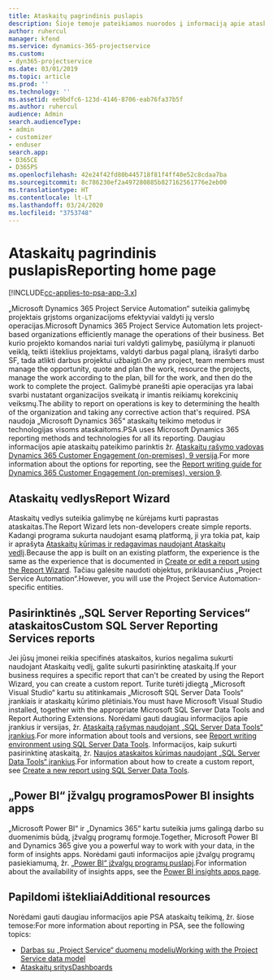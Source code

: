```yaml
---
title: Ataskaitų pagrindinis puslapis
description: Šioje temoje pateikiamos nuorodos į informaciją apie ataskaitų teikimą „Dynamics 365 Project Service Automation“ programoje.
author: ruhercul
manager: kfend
ms.service: dynamics-365-projectservice
ms.custom:
- dyn365-projectservice
ms.date: 03/01/2019
ms.topic: article
ms.prod: ''
ms.technology: ''
ms.assetid: ee9bdfc6-123d-4146-8706-eab76fa37b5f
ms.author: ruhercul
audience: Admin
search.audienceType:
- admin
- customizer
- enduser
search.app:
- D365CE
- D365PS
ms.openlocfilehash: 42e24f42fd80b445718f81f4ff40e52c8cdaa7ba
ms.sourcegitcommit: 8c786230ef2a497280885b827162561776e2eb00
ms.translationtype: HT
ms.contentlocale: lt-LT
ms.lasthandoff: 03/24/2020
ms.locfileid: "3753748"
---
```

# <a name="reporting-home-page"></a><span data-ttu-id="a9f44-103">Ataskaitų pagrindinis puslapis</span><span class="sxs-lookup"><span data-stu-id="a9f44-103">Reporting home page</span></span>

[!INCLUDE[cc-applies-to-psa-app-3.x](../includes/cc-applies-to-psa-app-3x.md)]

<span data-ttu-id="a9f44-104">„Microsoft Dynamics 365 Project Service Automation“ suteikia galimybę projektais grįstoms organizacijoms efektyviai valdyti jų verslo operacijas.</span><span class="sxs-lookup"><span data-stu-id="a9f44-104">Microsoft Dynamics 365 Project Service Automation lets project-based organizations efficiently manage the operations of their business.</span></span> <span data-ttu-id="a9f44-105">Bet kurio projekto komandos nariai turi valdyti galimybę, pasiūlymą ir planuoti veiklą, teikti išteklius projektams, valdyti darbus pagal planą, išrašyti darbo SF, tada atlikti darbus projektui užbaigti.</span><span class="sxs-lookup"><span data-stu-id="a9f44-105">On any project, team members must manage the opportunity, quote and plan the work, resource the projects, manage the work according to the plan, bill for the work, and then do the work to complete the project.</span></span> <span data-ttu-id="a9f44-106">Galimybė pranešti apie operacijas yra labai svarbi nustatant organizacijos sveikatą ir imantis reikiamų korekcinių veiksmų.</span><span class="sxs-lookup"><span data-stu-id="a9f44-106">The ability to report on operations is key to determining the health of the organization and taking any corrective action that's required.</span></span> <span data-ttu-id="a9f44-107">PSA naudoja „Microsoft Dynamics 365“ ataskaitų teikimo metodus ir technologijas visoms ataskaitoms.</span><span class="sxs-lookup"><span data-stu-id="a9f44-107">PSA uses Microsoft Dynamics 365 reporting methods and technologies for all its reporting.</span></span> <span data-ttu-id="a9f44-108">Daugiau informacijos apie ataskaitų pateikimo parinktis žr. [Ataskaitų rašymo vadovas Dynamics 365 Customer Engagement (on-premises), 9 versija](../analytics/reporting-analytics-with-dynamics-365.md).</span><span class="sxs-lookup"><span data-stu-id="a9f44-108">For more information about the options for reporting, see the [Report writing guide for Dynamics 365 Customer Engagement (on-premises), version 9](../analytics/reporting-analytics-with-dynamics-365.md).</span></span>

## <a name="report-wizard"></a><span data-ttu-id="a9f44-109">Ataskaitų vedlys</span><span class="sxs-lookup"><span data-stu-id="a9f44-109">Report Wizard</span></span>

<span data-ttu-id="a9f44-110">Ataskaitų vedlys suteikia galimybę ne kūrėjams kurti paprastas ataskaitas.</span><span class="sxs-lookup"><span data-stu-id="a9f44-110">The Report Wizard lets non-developers create simple reports.</span></span> <span data-ttu-id="a9f44-111">Kadangi programa sukurta naudojant esamą platformą, ji yra tokia pat, kaip ir aprašyta [Ataskaitų kūrimas ir redagavimas naudojant Ataskaitų vedlį](../basics/create-edit-copy-report-wizard.md).</span><span class="sxs-lookup"><span data-stu-id="a9f44-111">Because the app is built on an existing platform, the experience is the same as the experience that is documented in [Create or edit a report using the Report Wizard](../basics/create-edit-copy-report-wizard.md).</span></span> <span data-ttu-id="a9f44-112">Tačiau galėsite naudoti objektus, priklausančius „Project Service Automation“.</span><span class="sxs-lookup"><span data-stu-id="a9f44-112">However, you will use the Project Service Automation-specific entities.</span></span>

## <a name="custom-sql-server-reporting-services-reports"></a><span data-ttu-id="a9f44-113">Pasirinktinės „SQL Server Reporting Services“ ataskaitos</span><span class="sxs-lookup"><span data-stu-id="a9f44-113">Custom SQL Server Reporting Services reports</span></span>

<span data-ttu-id="a9f44-114">Jei jūsų įmonei reikia specifinės ataskaitos, kurios negalima sukurti naudojant Ataskaitų vedlį, galite sukurti pasirinktinę ataskaitą.</span><span class="sxs-lookup"><span data-stu-id="a9f44-114">If your business requires a specific report that can't be created by using the Report Wizard, you can create a custom report.</span></span> <span data-ttu-id="a9f44-115">Turite turėti įdiegtą „Microsoft Visual Studio“ kartu su atitinkamais „Microsoft SQL Server Data Tools“ įrankiais ir ataskaitų kūrimo plėtiniais.</span><span class="sxs-lookup"><span data-stu-id="a9f44-115">You must have Microsoft Visual Studio installed, together with the appropriate Microsoft SQL Server Data Tools and Report Authoring Extensions.</span></span> <span data-ttu-id="a9f44-116">Norėdami gauti daugiau informacijos apie įrankius ir versijas, žr. [Ataskaitą rašymas naudojant „SQL Server Data Tools“ įrankius](../analytics/report-writing-environment-using-sql-server-data-tools.md).</span><span class="sxs-lookup"><span data-stu-id="a9f44-116">For more information about tools and versions, see [Report writing environment using SQL Server Data Tools](../analytics/report-writing-environment-using-sql-server-data-tools.md).</span></span> <span data-ttu-id="a9f44-117">Informacijos, kaip sukurti pasirinktinę ataskaitą, žr. [Naujos ataskaitos kūrimas naudojant „SQL Server Data Tools“ įrankius](../analytics/create-a-new-report-using-sql-server-data-tools.md).</span><span class="sxs-lookup"><span data-stu-id="a9f44-117">For information about how to create a custom report, see [Create a new report using SQL Server Data Tools](../analytics/create-a-new-report-using-sql-server-data-tools.md).</span></span>

## <a name="power-bi-insights-apps"></a><span data-ttu-id="a9f44-118">„Power BI“ įžvalgų programos</span><span class="sxs-lookup"><span data-stu-id="a9f44-118">Power BI insights apps</span></span>

<span data-ttu-id="a9f44-119">„Microsoft Power BI“ ir „Dynamics 365“ kartu suteikia jums galingą darbo su duomenimis būdą, įžvalgų programų formoje.</span><span class="sxs-lookup"><span data-stu-id="a9f44-119">Together, Microsoft Power BI and Dynamics 365 give you a powerful way to work with your data, in the form of insights apps.</span></span> <span data-ttu-id="a9f44-120">Norėdami gauti informacijos apie įžvalgų programų pasiekiamumą, žr. [„Power BI“ įžvalgų programų puslapį](https://powerbi.microsoft.com/power-bi-insights-apps/).</span><span class="sxs-lookup"><span data-stu-id="a9f44-120">For information about the availability of insights apps, see the [Power BI insights apps page](https://powerbi.microsoft.com/power-bi-insights-apps/).</span></span>


## <a name="additional-resources"></a><span data-ttu-id="a9f44-121">Papildomi ištekliai</span><span class="sxs-lookup"><span data-stu-id="a9f44-121">Additional resources</span></span>
<span data-ttu-id="a9f44-122">Norėdami gauti daugiau informacijos apie PSA ataskaitų teikimą, žr. šiose temose:</span><span class="sxs-lookup"><span data-stu-id="a9f44-122">For more information about reporting in PSA, see the following topics:</span></span>

- [<span data-ttu-id="a9f44-123">Darbas su „Project Service“ duomenų modeliu</span><span class="sxs-lookup"><span data-stu-id="a9f44-123">Working with the Project Service data model</span></span>](reports-working-project-service-data-model.md)
- [<span data-ttu-id="a9f44-124">Ataskaitų sritys</span><span class="sxs-lookup"><span data-stu-id="a9f44-124">Dashboards</span></span>](reports-dashboards.md)

